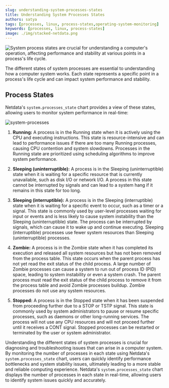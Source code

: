 ```yaml
---
slug: understanding-system-processes-states
title: Understanding System Processes States
authors: satya
tags: [processes, linux, process-states,operating-system-monitoring]
keywords: [processes, linux, process-states]
image: ./img/stacked-netdata.png
---
```


![System process states are crucial for understanding a computer's operation, affecting performance and stability at various points in a process's life cycle.](./img/stacked-netdata.png)

The different states of system processes are essential to understanding how a computer system works. Each state represents a specific point in a process's life cycle and can impact system performance and stability.

<!-- truncate -->

## Process States

Netdata's `system.processes_state` chart provides a view of these states, allowing users to monitor system performance in real-time:

![system-processes](./img/system-processes.png)

1. **Running:** A process is in the Running state when it is actively using the CPU and executing instructions. This state is resource-intensive and can lead to performance issues if there are too many Running processes, causing CPU contention and system slowdowns. Processes in the Running state are prioritized using scheduling algorithms to improve system performance.

2. **Sleeping (uninterruptible):** A process is in the Sleeping (uninterruptible) state when it is waiting for a specific resource that is currently unavailable, such as disk I/O or network I/O. A process in this state cannot be interrupted by signals and can lead to a system hang if it remains in this state for too long.

3. **Sleeping (interruptible):** A process is in the Sleeping (interruptible) state when it is waiting for a specific event to occur, such as a timer or a signal. This state is commonly used by user-level processes waiting for input or events and is less likely to cause system instability than the Sleeping (uninterruptible) state. The process can be interrupted by signals, which can cause it to wake up and continue executing. Sleeping (interruptible) processes use fewer system resources than Sleeping (uninterruptible) processes.

4. **Zombie:** A process is in the Zombie state when it has completed its execution and released all system resources but has not been removed from the process table. This state occurs when the parent process has not yet read the exit status of the child process. A large number of Zombie processes can cause a system to run out of process ID (PID) space, leading to system instability or even a system crash. The parent process must read the exit status of the child process to remove it from the process table and avoid Zombie processes buildup. Zombie processes do not use any system resources.

5. **Stopped:** A process is in the Stopped state when it has been suspended from proceeding further due to a STOP or TSTP signal. This state is commonly used by system administrators to pause or resume specific processes, such as daemons or other long-running services. The process will not use any CPU resources and will not proceed further until it receives a CONT signal. Stopped processes can be restarted or terminated by the user or system administrator.

Understanding the different states of system processes is crucial for diagnosing and troubleshooting issues that can arise in a computer system. By monitoring the number of processes in each state using Netdata's `system.processes_state` chart, users can quickly identify performance bottlenecks and system stability issues, ultimately leading to a more stable and reliable computing experience. Netdata's `system.processes_state` chart displays the number of processes in each state in real-time, allowing users to identify system issues quickly and accurately.
